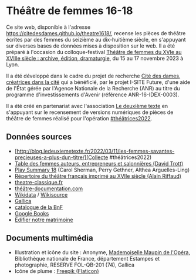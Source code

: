 # Théâtre de femmes 16-18
Ce site web, disponible à l'adresse https://citedesdames.github.io/theatre1618/, recense les pièces de théâtre écrites par des femmes du seizième au dix-huitième siècle, en s'appuyant sur diverses bases de données mises à disposition sur le web. Il a été préparé à l'occasion du colloque-festival [Théâtre de femmes du XVIe au XVIIIe siècle : archive, édition, dramaturgie](https://ihrim.ens-lyon.fr/evenement/theatre-de-femmes-du-xvie-au-xviiie-siecle-archive-edition-dramaturgie), du 15 au 17 novembre 2023 à Lyon.

Il a été développé dans le cadre du projet de recherche [Cité des dames, créatrices dans la cité](https://citedesdames.hypotheses.org/) qui a bénéficié, par le projet I-SITE Future, d'une aide de l'État gérée par l'Agence Nationale de la Recherche (ANR) au titre du programme d'investissements d'Avenir (référence ANR-16-IDEX-0003).

Il a été créé en partenariat avec l'association [Le deuxième texte](http://ledeuxiemetexte.fr) en s'appuyant sur le recensement de versions numériques de pièces de théâtre de femmes réalisé pour l'opération [#théâtrices2022](http://blog.ledeuxiemetexte.fr/2022/03/11/les-femmes-savantes-precieuses-a-plus-dun-titre/).

## Données sources   

* [http://blog.ledeuxiemetexte.fr/2022/03/11/les-femmes-savantes-precieuses-a-plus-dun-titre/](Collecte #théâtrices2022)
* [Table des femmes auteurs, entrepreneurs et salonnières (David Trott)](http://homes.chass.utoronto.ca/~trott/fem_aut.htm)
* [Play Summary 18](https://web.archive.org/web/20220513122818/http://playsummary18.org/) (Carol Sherman, Perry Gethner, Althea Arguelles-Ling)
* [Répertoire du théâtre français imprimé au XVIIe siècle (Alain Riffaud)](https://repertoiretheatreimprime.othone.com/)
* [theatre-classique.fr](https://theatre-classique.fr/)
* [théâtre-documentation.com](https://xn--thtre-documentation-cvb0m.com/)
* [Wikidata](https://wikidata.org) / [Wikisource](http://fr.wikisource.org)
* [Gallica](http://gallica.bnf.fr)
* [catalogue de la BnF](http://catalogue.bnf.fr)
* [Google Books](https://books.google.com)
* [Édifier notre matrimoine](https://www.edifiernotrematrimoine.org/ressources/oeuvres/oeuvres-de-theatre/)

## Documents multimédia

* Illustration et icône du site : Anonyme, [Mademoiselle Maupin de l'Opéra](https://gallica.bnf.fr/ark:/12148/btv1b8407419q/), Bibliothèque nationale de France, département Estampes et photographie, RESERVE FOL-QB-201 (74), Gallica
* Icône de plume : [Freepik (Flaticon)](https://www.flaticon.com/fr/icone-gratuite/stylo-plume-de-forme-diagonale-noire-dune-aile-doiseau_44870?term=plume&page=1&position=64&page=1&position=64&related_id=44870&origin=search)
